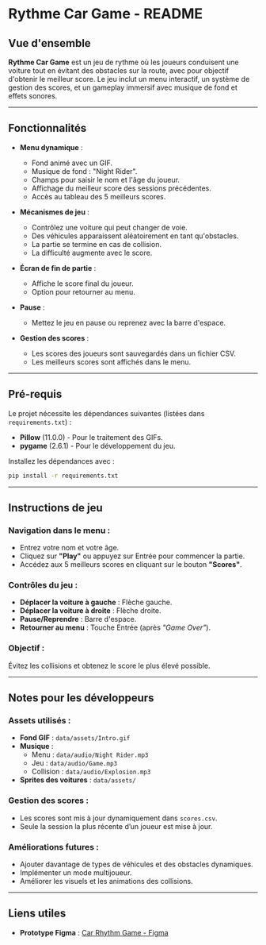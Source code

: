 # Rythme Car Game - README

## Vue d'ensemble

**Rythme Car Game** est un jeu de rythme où les joueurs conduisent une voiture tout en évitant des obstacles sur la route, avec pour objectif d'obtenir le meilleur score. Le jeu inclut un menu interactif, un système de gestion des scores, et un gameplay immersif avec musique de fond et effets sonores.

---

## Fonctionnalités

- **Menu dynamique** :  
  - Fond animé avec un GIF.  
  - Musique de fond : "Night Rider".  
  - Champs pour saisir le nom et l'âge du joueur.  
  - Affichage du meilleur score des sessions précédentes.  
  - Accès au tableau des 5 meilleurs scores.

- **Mécanismes de jeu** :  
  - Contrôlez une voiture qui peut changer de voie.  
  - Des véhicules apparaissent aléatoirement en tant qu'obstacles.  
  - La partie se termine en cas de collision.  
  - La difficulté augmente avec le score.

- **Écran de fin de partie** :  
  - Affiche le score final du joueur.  
  - Option pour retourner au menu.

- **Pause** :  
  - Mettez le jeu en pause ou reprenez avec la barre d'espace.

- **Gestion des scores** :  
  - Les scores des joueurs sont sauvegardés dans un fichier CSV.  
  - Les meilleurs scores sont affichés dans le menu.

---

## Pré-requis

Le projet nécessite les dépendances suivantes (listées dans `requirements.txt`) :
- **Pillow** (11.0.0) - Pour le traitement des GIFs.
- **pygame** (2.6.1) - Pour le développement du jeu.

Installez les dépendances avec :
```bash
pip install -r requirements.txt
```
---

## Instructions de jeu

### Navigation dans le menu :
- Entrez votre nom et votre âge.
- Cliquez sur **"Play"** ou appuyez sur Entrée pour commencer la partie.
- Accédez aux 5 meilleurs scores en cliquant sur le bouton **"Scores"**.

### Contrôles du jeu :
- **Déplacer la voiture à gauche** : Flèche gauche.
- **Déplacer la voiture à droite** : Flèche droite.
- **Pause/Reprendre** : Barre d'espace.
- **Retourner au menu** : Touche Entrée (après *"Game Over"*).

### Objectif :
Évitez les collisions et obtenez le score le plus élevé possible.

---

## Notes pour les développeurs

### Assets utilisés :
- **Fond GIF** : `data/assets/Intro.gif`
- **Musique** :
  - Menu : `data/audio/Night Rider.mp3`
  - Jeu : `data/audio/Game.mp3`
  - Collision : `data/audio/Explosion.mp3`
- **Sprites des voitures** : `data/assets/`

### Gestion des scores :
- Les scores sont mis à jour dynamiquement dans `scores.csv`.
- Seule la session la plus récente d’un joueur est mise à jour.

### Améliorations futures :
- Ajouter davantage de types de véhicules et des obstacles dynamiques.
- Implémenter un mode multijoueur.
- Améliorer les visuels et les animations des collisions.

---

## Liens utiles
- **Prototype Figma** : [Car Rhythm Game - Figma](https://www.figma.com/design/kj3WOnmfUVPsRU5jTDYrFH/Car-Rhythm-Game?node-id=0-1&m=dev&t=ZsFqjizqDA1D8xZb-1)



